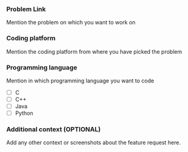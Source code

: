### Problem Link 
Mention the problem on which you want to work on

### Coding platform
Mention the coding platform from where you have picked the problem

### Programming language
Mention in which programming language you want to code
<!--
Example how to mark a checkbox :-
- [x] My code follows the code style of this project.
-->
- [ ] C
- [ ] C++
- [ ] Java
- [ ] Python

### Additional context (OPTIONAL)
Add any other context or screenshots about the feature request here.
